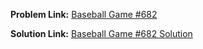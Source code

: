 **Problem Link:** [Baseball Game #682](https://leetcode.com/problems/baseball-game/)

**Solution Link:** [Baseball Game #682 Solution](./Solution.java)

